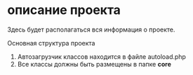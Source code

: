 <h1>описание проекта</h1>
<p>Здесь будет располагаться вся информация о проекте.</p>
<p>Основная структура проекта</p>
<ol>
    <li>Автозагрузчик классов находится в файле autoload.php</li>
    <li> Все классы должны быть размещены в папке <b>core</b></li>
</ol>